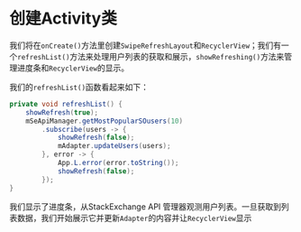 # 创建Activity类

我们将在`onCreate()`方法里创建`SwipeRefreshLayout`和`RecyclerView`；我们有一个`refreshList()`方法来处理用户列表的获取和展示，`showRefreshing()`方法来管理进度条和`RecyclerView`的显示。

我们的`refreshList()`函数看起来如下：
```java
private void refreshList() { 
    showRefresh(true);
    mSeApiManager.getMostPopularSOusers(10)
        .subscribe(users -> { 
            showRefresh(false);
            mAdapter.updateUsers(users);
        }, error -> { 
            App.L.error(error.toString());
            showRefresh(false);
        });
}
```
我们显示了进度条，从StackExchange API 管理器观测用户列表。一旦获取到列表数据，我们开始展示它并更新`Adapter`的内容并让`RecyclerView`显示

























